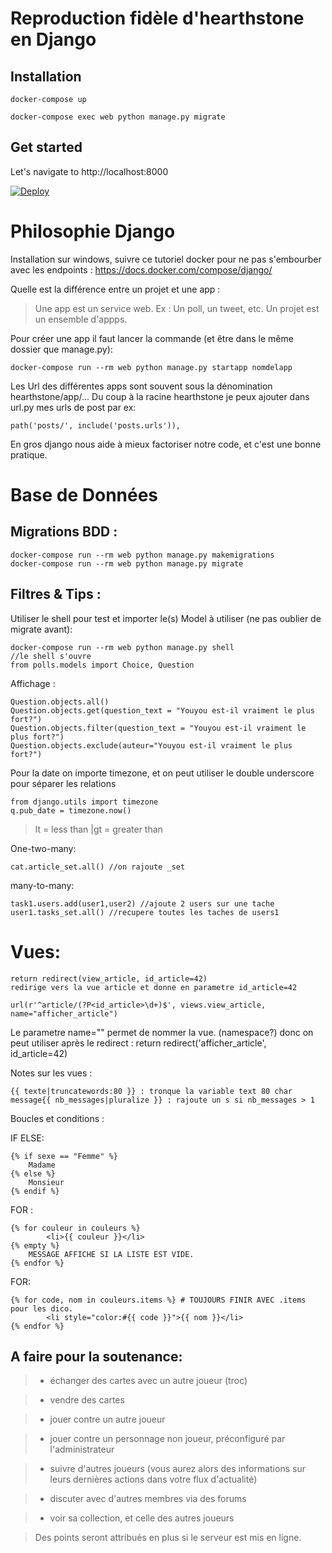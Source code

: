  # Reproduction fidèle d'hearthstone en Django
 ## Installation
	
	docker-compose up

	docker-compose exec web python manage.py migrate

## Get started

Let's navigate to http://localhost:8000

[![Deploy](https://www.herokucdn.com/deploy/button.svg)](https://heroku.com/deploy)

 # Philosophie Django
 
 Installation sur windows, suivre ce tutoriel docker pour ne pas s'embourber avec les endpoints :
 https://docs.docker.com/compose/django/
 
 Quelle est la différence entre un projet et une app : 
 >Une app est un service web. Ex : Un poll, un tweet, etc. Un projet est un ensemble d'appps.

 Pour créer une app il faut lancer la commande (et être dans le même dossier que manage.py):

    docker-compose run --rm web python manage.py startapp nomdelapp

Les Url des différentes apps sont souvent sous la dénomination hearthstone/app/...
Du coup à la racine hearthstone je peux ajouter dans url.py mes urls de post par ex:

    path('posts/', include('posts.urls')),

En gros django nous aide à mieux factoriser notre code, et c'est une bonne pratique. 

 # Base de Données 
 ## Migrations BDD :
 
>
	docker-compose run --rm web python manage.py makemigrations
	docker-compose run --rm web python manage.py migrate

## Filtres & Tips :

Utiliser le shell pour test et importer le(s) Model à utiliser (ne pas oublier de migrate avant):

	docker-compose run --rm web python manage.py shell
	//le shell s'ouvre
	from polls.models import Choice, Question


Affichage :

    Question.objects.all()
    Question.objects.get(question_text = "Youyou est-il vraiment le plus fort?")
    Question.objects.filter(question_text = "Youyou est-il vraiment le plus fort?")
    Question.objects.exclude(auteur="Youyou est-il vraiment le plus fort?")

Pour la date on importe timezone, et on peut utiliser le double underscore pour séparer les relations

    from django.utils import timezone
	q.pub_date = timezone.now()

>lt = less than |gt = greater than

One-two-many:

	cat.article_set.all() //on rajoute _set

many-to-many:

	task1.users.add(user1,user2) //ajoute 2 users sur une tache
	user1.tasks_set.all() //recupere toutes les taches de users1

# Vues:

	return redirect(view_article, id_article=42)
	redirige vers la vue article et donne en parametre id_article=42

	url(r'^article/(?P<id_article>\d+)$', views.view_article, name="afficher_article")

Le parametre name="" permet de nommer la vue. (namespace?)
donc on peut utiliser après le redirect : return redirect('afficher_article', id_article=42)

Notes sur les vues  : 

	{{ texte|truncatewords:80 }} : tronque la variable text 80 char
	message{{ nb_messages|pluralize }} : rajoute un s si nb_messages > 1


Boucles et conditions :

IF ELSE:

	{% if sexe == "Femme" %}
   		Madame
	{% else %}
   		Monsieur
	{% endif %}

FOR :

	{% for couleur in couleurs %}
    		<li>{{ couleur }}</li>
	{% empty %}
		MESSAGE AFFICHE SI LA LISTE EST VIDE.
	{% endfor %}

FOR:

	{% for code, nom in couleurs.items %} # TOUJOURS FINIR AVEC .items pour les dico.
    		<li style="color:#{{ code }}">{{ nom }}</li>
	{% endfor %}

## A faire pour la soutenance:

> - échanger des cartes avec un autre joueur (troc)

> - vendre des cartes

> - jouer contre un autre joueur

> - jouer contre un personnage non joueur, préconfiguré par l'administrateur

> - suivre d'autres joueurs (vous aurez alors des informations sur leurs dernières actions dans votre flux
d'actualité)

> - discuter avec d'autres membres via des forums

> - voir sa collection, et celle des autres joueurs

> Des points seront attribués en plus si le serveur est mis en ligne.


